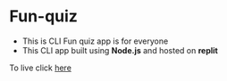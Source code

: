 # Fun-quiz
- This is CLI Fun quiz app is for everyone
- This CLI app built using **Node.js** and hosted on **replit**

To live click [here](https://replit.com/@FahdSN/funQuiz?embed=1&output=1)
